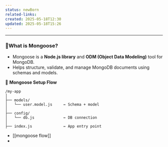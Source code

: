 ```yaml
---
status: newBorn
related-links: 
created: 2025-05-18T12:30
updated: 2025-05-18T15:26
---
```

---

### 🔹What is Mongoose?

- Mongoose is a **Node.js library** and **ODM (Object Data Modeling)** tool for MongoDB.
- Helps structure, validate, and manage MongoDB documents using schemas and models.

 🧩 **Mongoose Setup Flow**
```
/my-app
│
├── models/
│   └── user.model.js     ← Schema + model
│
├── config/
│   └── db.js             ← DB connection
│
├── index.js              ← App entry point
```

- [[mongoose flow]]
- 
